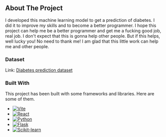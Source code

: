 <a name="readme-top"></a>

<!-- ABOUT THE PROJECT -->

## About The Project

I developed this machine learning model to get a prediction of diabetes. I did it to improve my skills and to become a better programmer. I hope this project can help me be a better programmer and get me a fucking good job, real job. I don't expect that this is gonna help other people. But if this helps, well lucky you! No need to thank me! I am glad that this little work can help me and other people.

### Dataset

Link: <a href="https://www.kaggle.com/datasets/iammustafatz/diabetes-prediction-dataset/data">Diabetes prediction dataset</a>

### Built With

This project has been built with some frameworks and libraries. Here are some of them.

- [![Vite](https://img.shields.io/badge/Vite-646CFF?logo=vite&style=for-the-badge&logoColor=white)](https://vitejs.dev/)
- [![React](https://img.shields.io/badge/-ReactJs-61DAFB?logo=reacte&style=for-the-badge&logoColor=whit)](https://react.dev)
- [![Python](https://img.shields.io/badge/python-3670A0?style=for-the-badge&logo=python&logoColor=ffdd54)](https://www.python.org/)
- [![Flask](https://img.shields.io/badge/Flask-000000?logo=flask&style=for-the-badge&logoColor=white)](https://flask.palletsprojects.com/en/3.0.x/)
- [![Scikit-learn](https://img.shields.io/badge/scikit--learn-F7931E?style=for-the-badges&logo=scikit-learn&logoColor=white)](https://scikit-learn.org/stable/)
